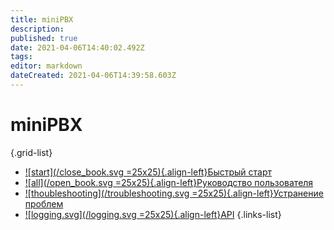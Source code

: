 ```yaml
---
title: miniPBX
description: 
published: true
date: 2021-04-06T14:40:02.492Z
tags: 
editor: markdown
dateCreated: 2021-04-06T14:39:58.603Z
---
```


# miniPBX
{.grid-list}

- [![start](/close_book.svg =25x25){.align-left}Быстрый старт](./minipbx/quick_start)
- [![all](/open_book.svg =25x25){.align-left}Руководство пользователя](./minipbx/user_manual)
- [![thoubleshooting](/troubleshooting.svg =25x25){.align-left}Устранение проблем](./minipbx/fix_troubles)
- [![logging.svg](/logging.svg =25x25){.align-left}API](./minipbx/api)
{.links-list}
